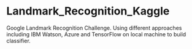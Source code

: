# Landmark_Recognition_Kaggle
Google Landmark Recognition Challenge. Using different approaches including IBM Watson, Azure and TensorFlow on local machine to build classifier.
